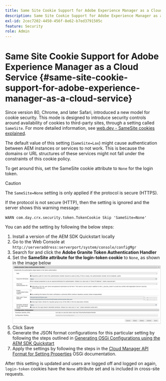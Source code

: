 ```yaml
---
title: Same Site Cookie Support for Adobe Experience Manager as a Cloud Service
description: Same Site Cookie Support for Adobe Experience Manager as a Cloud Service.
exl-id: 2cec7202-4450-456f-8e62-b7ed3791505c
feature: Security
role: Admin
---
```

# Same Site Cookie Support for Adobe Experience Manager as a Cloud Service {#same-site-cookie-support-for-adobe-experience-manager-as-a-cloud-service}

Since version 80, Chrome, and later Safari, introduced a new model for cookie security. This mode is designed to introduce security controls around availability of cookies to third-party sites, through a setting called `SameSite`. For more detailed information, see [web.dev - SameSite cookies explained](https://web.dev/articles/samesite-cookies-explained).

The default value of this setting (`SameSite=Lax`) might cause authentication between AEM instances or services to not work. This is because the domains or URL structures of these services might not fall under the constraints of this cookie policy.

To get around this, set the SameSite cookie attribute to `None` for the login token.

>[!CAUTION]
>
>The `SameSite=None` setting is only applied if the protocol is secure (HTTPS). 
>
>If the protocol is not secure (HTTP), then the setting is ignored and the server shows this warning message:
>
>`WARN com.day.crx.security.token.TokenCookie Skip 'SameSite=None'`

You can add the setting by following the below steps:

1. Install a version of the AEM SDK Quickstart locally
1. Go to the Web Console at `http://serveraddress:serverport/system/console/configMgr`
1. Search for and click the **Adobe Granite Token Authentication Handler**
1. Set the **SameSite attribute for the login-token cookie** to `None`, as shown in the image below
   ![samesite](/help/security/assets/samesite1.png)
1. Click Save
1. Generate the JSON format configurations for this particular setting by following the steps outlined in [Generating OSGi Configurations using the AEM SDK Quickstart](/help/implementing/deploying/configuring-osgi.md#generating-osgi-configurations-using-the-aem-sdk-quickstart)
1. Apply the settings by following the steps in the [Cloud Manager API Format for Setting Properties](/help/implementing/deploying/configuring-osgi.md#cloud-manager-api-format-for-setting-properties) OSGi documentation.

After this setting is updated and users are logged off and logged on again, `login-token` cookies have the `None` attribute set and is included in cross-site requests.
